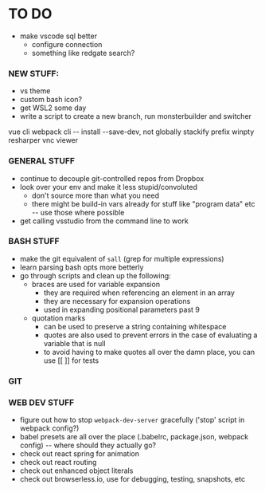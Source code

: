 
# TO DO
* make vscode sql better
	- configure connection
	- something like redgate search?


### NEW STUFF:
* vs theme
* custom bash icon?
* get WSL2 some day
* write a script to create a new branch, run monsterbuilder and switcher

vue cli
webpack cli -- install --save-dev, not globally
stackify prefix
winpty
resharper
vnc viewer



### GENERAL STUFF
* continue to decouple git-controlled repos from Dropbox
* look over your env and make it less stupid/convoluted
	 - don't source more than what you need
	 - there might be build-in vars already for stuff like "program data" etc -- use those where possible
 * get calling vsstudio from the command line to work

### BASH STUFF
* make the git equivalent of `sall` (grep for multiple expressions)
* learn parsing bash opts more betterly
* go through scripts and clean up the following:
	* braces are used for variable expansion
		- they are required when referencing an element in an array
		- they are necessary for expansion operations
		- used in expanding positional parameters past 9
	* quotation marks
		- can be used to preserve a string containing whitespace
		- quotes are also used to prevent errors in the case of evaluating a variable that is null
		- to avoid having to make quotes all over the damn place, you can use [[ ]] for tests

### GIT


### WEB DEV STUFF
* figure out how to stop `webpack-dev-server` gracefully ('stop' script in webpack config?)
* babel presets are all over the place (.babelrc, package.json, webpack config) -- where should they actually go?
* check out react spring for animation
* check out react routing
* check out enhanced object literals
* check out browserless.io, use for debugging, testing, snapshots, etc
